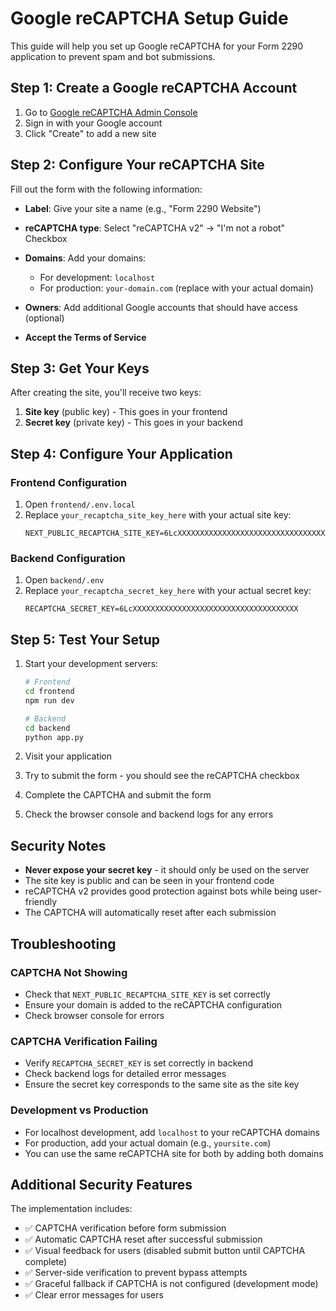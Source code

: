 # Google reCAPTCHA Setup Guide

This guide will help you set up Google reCAPTCHA for your Form 2290 application to prevent spam and bot submissions.

## Step 1: Create a Google reCAPTCHA Account

1. Go to [Google reCAPTCHA Admin Console](https://www.google.com/recaptcha/admin/create)
2. Sign in with your Google account
3. Click "Create" to add a new site

## Step 2: Configure Your reCAPTCHA Site

Fill out the form with the following information:

- **Label**: Give your site a name (e.g., "Form 2290 Website")
- **reCAPTCHA type**: Select "reCAPTCHA v2" → "I'm not a robot" Checkbox
- **Domains**: Add your domains:
  - For development: `localhost`
  - For production: `your-domain.com` (replace with your actual domain)
  
- **Owners**: Add additional Google accounts that should have access (optional)
- **Accept the Terms of Service**

## Step 3: Get Your Keys

After creating the site, you'll receive two keys:

1. **Site key** (public key) - This goes in your frontend
2. **Secret key** (private key) - This goes in your backend

## Step 4: Configure Your Application

### Frontend Configuration

1. Open `frontend/.env.local`
2. Replace `your_recaptcha_site_key_here` with your actual site key:
   ```
   NEXT_PUBLIC_RECAPTCHA_SITE_KEY=6LcXXXXXXXXXXXXXXXXXXXXXXXXXXXXXXXXXXXXX
   ```

### Backend Configuration

1. Open `backend/.env`
2. Replace `your_recaptcha_secret_key_here` with your actual secret key:
   ```
   RECAPTCHA_SECRET_KEY=6LcXXXXXXXXXXXXXXXXXXXXXXXXXXXXXXXXXXXXX
   ```

## Step 5: Test Your Setup

1. Start your development servers:
   ```bash
   # Frontend
   cd frontend
   npm run dev
   
   # Backend
   cd backend
   python app.py
   ```

2. Visit your application
3. Try to submit the form - you should see the reCAPTCHA checkbox
4. Complete the CAPTCHA and submit the form
5. Check the browser console and backend logs for any errors

## Security Notes

- **Never expose your secret key** - it should only be used on the server
- The site key is public and can be seen in your frontend code
- reCAPTCHA v2 provides good protection against bots while being user-friendly
- The CAPTCHA will automatically reset after each submission

## Troubleshooting

### CAPTCHA Not Showing
- Check that `NEXT_PUBLIC_RECAPTCHA_SITE_KEY` is set correctly
- Ensure your domain is added to the reCAPTCHA configuration
- Check browser console for errors

### CAPTCHA Verification Failing
- Verify `RECAPTCHA_SECRET_KEY` is set correctly in backend
- Check backend logs for detailed error messages
- Ensure the secret key corresponds to the same site as the site key

### Development vs Production
- For localhost development, add `localhost` to your reCAPTCHA domains
- For production, add your actual domain (e.g., `yoursite.com`)
- You can use the same reCAPTCHA site for both by adding both domains

## Additional Security Features

The implementation includes:

- ✅ CAPTCHA verification before form submission
- ✅ Automatic CAPTCHA reset after successful submission
- ✅ Visual feedback for users (disabled submit button until CAPTCHA complete)
- ✅ Server-side verification to prevent bypass attempts
- ✅ Graceful fallback if CAPTCHA is not configured (development mode)
- ✅ Clear error messages for users
